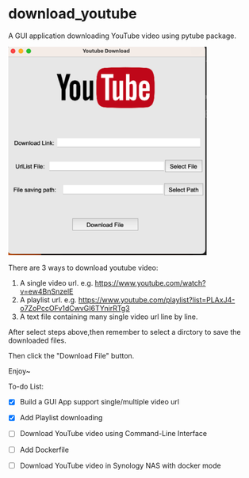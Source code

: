 # download_youtube
A GUI application downloading YouTube video using pytube package.

<img src="https://raw.githubusercontent.com/echoxiangzhou/download_youtube/main/GUI.png" width="400">

There are 3 ways to download youtube video:
1. A single video url. e.g. https://www.youtube.com/watch?v=ew4BnSnzelE
2. A playlist url. e.g. https://www.youtube.com/playlist?list=PLAxJ4-o7ZoPccOFv1dCwvGI6TYnirRTg3
3. A text file containing many single video url line by line.

After select steps above,then remember to select a dirctory to save the downloaded files.

Then click the "Download File" button.

Enjoy~

To-do List:

- [x] Build a GUI App support single/multiple video url

- [x] Add Playlist downloading

- [ ] Download YouTube video using Command-Line Interface

- [ ] Add Dockerfile

- [ ] Download YouTube video in Synology NAS with docker mode